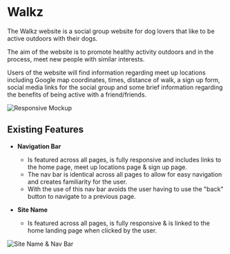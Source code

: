 # Walkz

The Walkz website is a social group website for dog lovers that like to be active outdoors with their dogs.

The aim of the website is to promote healthy activity outdoors and in the process, meet new people with similar interests.

Users of the website will find information regarding meet up locations including Google map coordinates, times, distance of walk, a sign up form, social media links for the social group and some brief information regarding the benefits of being active with a friend/friends.

![Responsive Mockup](https://github.com/Simonb567/portfolio-1/blob/main/media/walkz-mockup.png)

## Existing Features

-   **Navigation Bar**

    -   Is featured across all pages, is fully responsive and includes links to the home page, meet up locations page & sign up page.
    -   The nav bar is identical across all pages to allow for easy navigation and creates familiarity for the user.
    -   With the use of this nav bar avoids the user having to use the "back" button to navigate to a previous page.

-   **Site Name**

    -   Is featured across all pages, is fully responsive & is linked to the home landing page when clicked by the user.

![Site Name & Nav Bar](https://github.com/Simonb567/portfolio-1/blob/main/media/walkz-nav-bar.png)
  
